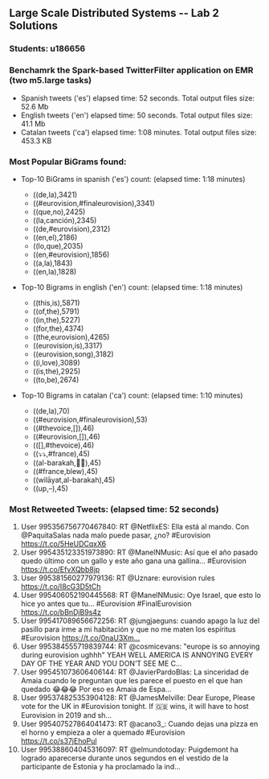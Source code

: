 ## Large Scale Distributed Systems -- Lab 2 Solutions

### Students: u186656

### Benchamrk the Spark-based TwitterFilter application on EMR (two m5.large tasks)

 - Spanish tweets ('es') elapsed time: 52 seconds. Total output files size: 52.6 Mb
 - English tweets ('en') elapsed time: 50 seconds. Total output files size: 41.1 Mb
 - Catalan tweets ('ca') elapsed time: 1:08 minutes. Total output files size: 453.3 KB

### Most Popular BiGrams found:
 - Top-10 BiGrams in spanish ('es') count: (elapsed time: 1:18 minutes)
    - ((de,la),3421)
    - ((#eurovision,#finaleurovision),3341)
    - ((que,no),2425)
    - ((la,canción),2345)
    - ((de,#eurovision),2312)
    - ((en,el),2186)
    - ((lo,que),2035)
    - ((en,#eurovision),1856)
    - ((a,la),1843)
    - ((en,la),1828)
       
 - Top-10 Bigrams in english ('en') count: (elapsed time: 1:18 minutes)
    - ((this,is),5871)
    - ((of,the),5791)
    - ((in,the),5227)
    - ((for,the),4374)
    - ((the,eurovision),4265)
    - ((eurovision,is),3317)
    - ((eurovision,song),3182)
    - ((i,love),3089)
    - ((is,the),2925)
    - ((to,be),2674)
  
 - Top-10 Bigrams in catalan ('ca') count: (elapsed time: 1:10 minutes)
    - ((de,la),70)
    - ((#eurovision,#finaleurovision),53)
    - ((#thevoice,[]),46)
    - ((#eurovision,[]),46)
    - (([],#thevoice),46)
    - ((⤵️⤵️,#france),45)
    - ((al-barakah,🎥🎥),45)
    - ((#france,blew),45)
    - ((wilāyat,al-barakah),45)
    - ((up,–),45)
  
### Most Retweeted Tweets: (elapsed time: 52 seconds)

1. User 995356756770467840: RT @NetflixES: Ella está al mando. Con @PaquitaSalas nada malo puede pasar, ¿no? #Eurovision https://t.co/5HeUDCqxX6
2. User 995435123351973890: RT @ManelNMusic: Así que el año pasado quedo último con un gallo y este año gana una gallina... #Eurovision https://t.co/EfvXQbb8jp
3. User 995381560277979136: RT @Uznare: eurovision rules https://t.co/I8cG3D5tCh
4. User 995406052190445568: RT @ManelNMusic: Oye Israel, que esto lo hice yo antes que tu... #Eurovision #FinalEurovision https://t.co/bBnDjB9s4z
5. User 995417089656672256: RT @jungjaeguns: cuando apago la luz del pasillo para irme a mi habitación y que no me maten los espíritus #Eurovision https://t.co/0naU3Xm…
6. User 995384555719839744: RT @cosmicevans: "europe is so annoying during eurovision ughhh" YEAH WELL AMERICA IS ANNOYING EVERY DAY OF THE YEAR AND YOU DON’T SEE ME C…
7. User 995451073606406144: RT @JavierPardoBlas: La sinceridad de Amaia cuando le preguntan que les parece el puesto en el que han quedado 😂😂😂 Por eso es Amaia de Espa…
8. User 995374825353904128: RT @JamesMelville: Dear Europe, Please vote for the UK in #Eurovision tonight. If 🇬🇧 wins, it will have to host Eurovision in 2019 and sh…
9. User 995407527864041473: RT @acano3_: Cuando dejas una pizza en el horno y empieza a oler a quemado #Eurovision https://t.co/s37jEhoPul
10. User 995388604045316097: RT @elmundotoday: Puigdemont ha logrado aparecerse durante unos segundos en el vestido de la participante de Estonia y ha proclamado la ind…

